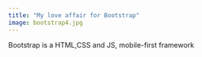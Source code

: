 ```yaml
---
title: "My love affair for Bootstrap"
image: bootstrap4.jpg
---
```


Bootstrap is a HTML,CSS and JS, mobile-first framework 